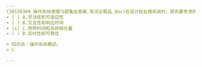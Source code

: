 ```yaml
---
(20150309_操作系统原理习题集及答案_笔试必需品_doc)在设计批处理系统时，首先要考虑的是﹎﹎﹎﹎。
- ( ) A.灵活性和可适应性 
- ( ) B.交互性和响应时间 
- (x) C.周转时间和系统吞吐量 
- ( ) D.实时性和可靠性

> 知识点：操作系统概述。
> C

---
```

